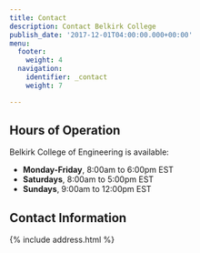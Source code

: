 ```yaml
---
title: Contact
description: Contact Belkirk College
publish_date: '2017-12-01T04:00:00.000+00:00'
menu:
  footer:
    weight: 4
  navigation:
    identifier: _contact
    weight: 7

---
```

## Hours of Operation
Belkirk College of Engineering is available:

- **Monday-Friday**, 8:00am to 6:00pm EST
- **Saturdays**, 8:00am to 5:00pm EST
- **Sundays**, 9:00am to 12:00pm EST

## Contact Information
{% include address.html %}